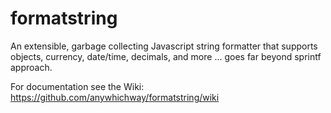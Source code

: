 # formatstring
An extensible, garbage collecting Javascript string formatter that supports objects, currency, date/time, decimals, and more ... goes far beyond sprintf approach.

For documentation see the Wiki: https://github.com/anywhichway/formatstring/wiki
